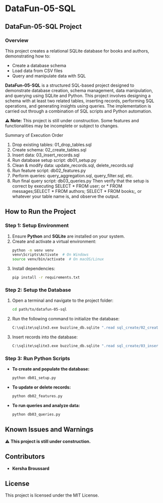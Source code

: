 
# DataFun-05-SQL

## DataFun-05-SQL Project

### Overview
This project creates a relational SQLite database for books and authors, demonstrating how to:
- Create a database schema
- Load data from CSV files
- Query and manipulate data with SQL

**DataFun-05-SQL** is a structured SQL-based project designed to demonstrate database creation, schema management, data manipulation, and querying using SQLite and Python. This project involves designing a schema with at least two related tables, inserting records, performing SQL operations, and generating insights using queries. The implementation is carried out through a combination of SQL scripts and Python automation.



**⚠️ Note:** This project is still under construction. Some features and functionalities may be incomplete or subject to changes.

 Summary of Execution Order
1. Drop existing tables:   01_drop_tables.sql
2. Create schema:   02_create_tables.sql
3. Insert data:  03_insert_records.sql
4. Run database setup script:  db01_setup.py
5. Clean & modify data:   update_records.sql, delete_records.sql
6. Run feature script:   db02_features.py
7. Perform queries:   query_aggregation.sql, query_filter.sql, etc.
8. Run final query script:   db03_queries.py
Then verify that the setup is correct by executing SELECT * FROM user; or * FROM messages;SELECT * FROM authors;
SELECT * FROM books;, or whatever your table name is, and observe the output.

## How to Run the Project

### **Step 1: Setup Environment**
1. Ensure **Python** and **SQLite** are installed on your system.
2. Create and activate a virtual environment:
   ```bash
   python -m venv venv
   venv\Scripts\Activate  # On Windows
   source venv/bin/activate  # On macOS/Linux
   ```
3. Install dependencies:
   ```bash
   pip install -r requirements.txt
   ```

### **Step 2: Setup the Database**
1. Open a terminal and navigate to the project folder:
   ```bash
   cd path/to/datafun-05-sql
   ```
2. Run the following command to initialize the database:
   ```bash
   C:\sqlite\sqlite3.exe buzzline_db.sqlite ".read sql_create/02_create_tables.sql"
   ```
3. Insert records into the database:
   ```bash
   C:\sqlite\sqlite3.exe buzzline_db.sqlite ".read sql_create/03_insert_records.sql"
   ```

### **Step 3: Run Python Scripts**
- **To create and populate the database:**
  ```bash
  python db01_setup.py
  ```
- **To update or delete records:**
  ```bash
  python db02_features.py
  ```
- **To run queries and analyze data:**
  ```bash
  python db03_queries.py
  ```


## Known Issues and Warnings
⚠️ **This project is still under construction.**

## Contributors
- **Kersha Broussard**

## License
This project is licensed under the MIT License.


